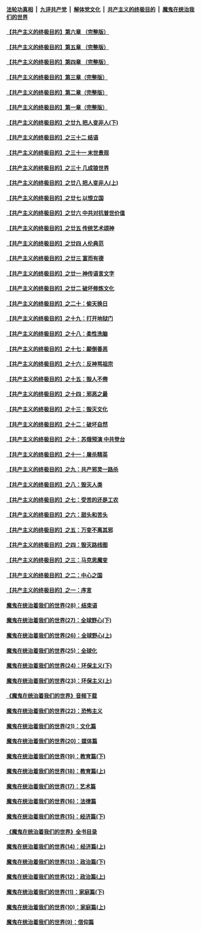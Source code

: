 

####  [法轮功真相](../../../../basic/blob/master/README.md?t=06070001) &nbsp;|&nbsp; [九评共产党](../../../../9ping.md/blob/master/README.md?t=06070001) &nbsp;|&nbsp; [解体党文化](../../../../jtdwh.md/blob/master/README.md?t=06070001)  &nbsp;|&nbsp; [共产主义的终极目的](../../../../gczydzjmd.md/blob/master/README.md?t=06070001) &nbsp;|&nbsp; [魔鬼在统治我们的世界](../../../../mgztzwmdsj.md/blob/master/README.md?t=06070001) 

#### [【共产主义的终极目的】第六章 （完整版）](../pages/nsc422/n11428913.md?t=06070001) 

#### [【共产主义的终极目的】第五章 （完整版）](../pages/nsc422/n11428912.md?t=06070001) 

#### [【共产主义的终极目的】第四章 （完整版）](../pages/nsc422/n11428907.md?t=06070001) 

#### [【共产主义的终极目的】第三章（完整版）](../pages/nsc422/n11428848.md?t=06070001) 

#### [【共产主义的终极目的】第二章（完整版）](../pages/nsc422/n11428831.md?t=06070001) 

#### [【共产主义的终极目的】第一章（完整版）](../pages/nsc422/n11417651.md?t=06070001) 

#### [【共产主义的终极目的】之廿九 把人变非人(下)](../pages/nsc422/n11344140.md?t=06070001) 

#### [【共产主义的终极目的】之三十二 结语](../pages/nsc422/n11360535.md?t=06070001) 

#### [【共产主义的终极目的】之三十一 末世景观](../pages/nsc422/n11351129.md?t=06070001) 

#### [【共产主义的终极目的】之三十 几成狼世界](../pages/nsc422/n11348280.md?t=06070001) 

#### [【共产主义的终极目的】之廿八 把人变非人(上)](../pages/nsc422/n11340492.md?t=06070001) 

#### [【共产主义的终极目的】之廿七 以恨立国](../pages/nsc422/n11336944.md?t=06070001) 

#### [【共产主义的终极目的】之廿六 中共对抗普世价值](../pages/nsc422/n11324785.md?t=06070001) 

#### [【共产主义的终极目的】之廿五 传统艺术颂神](../pages/nsc422/n11296396.md?t=06070001) 

#### [【共产主义的终极目的】之廿四 人伦典范](../pages/nsc422/n11296397.md?t=06070001) 

#### [【共产主义的终极目的】之廿三 富而有德](../pages/nsc422/n11283598.md?t=06070001) 

#### [【共产主义的终极目的】之廿一 神传语言文字](../pages/nsc422/n11263265.md?t=06070001) 

#### [【共产主义的终极目的】之廿二 破坏修炼文化](../pages/nsc422/n11245728.md?t=06070001) 

#### [【共产主义的终极目的】之二十：偷天换日](../pages/nsc422/n11238846.md?t=06070001) 

#### [【共产主义的终极目的】之十九：打开地狱门](../pages/nsc422/n11206376.md?t=06070001) 

#### [【共产主义的终极目的】之十八：柔性洗脑](../pages/nsc422/n11199994.md?t=06070001) 

#### [【共产主义的终极目的】之十七：颠倒善恶](../pages/nsc422/n11179782.md?t=06070001) 

#### [【共产主义的终极目的】之十六：反神骂祖宗](../pages/nsc422/n11166798.md?t=06070001) 

#### [【共产主义的终极目的】之十五：毁人不倦](../pages/nsc422/n11166792.md?t=06070001) 

#### [【共产主义的终极目的】之十四：邪恶之最](../pages/nsc422/n11150249.md?t=06070001) 

#### [【共产主义的终极目的】之十三：毁灭文化](../pages/nsc422/n11135227.md?t=06070001) 

#### [【共产主义的终极目的】之十二：破坏自然](../pages/nsc422/n11135214.md?t=06070001) 

#### [【共产主义的终极目的】之十：苏俄预演 中共登台](../pages/nsc422/n11118424.md?t=06070001) 

#### [【共产主义的终极目的】之十一：屠杀精英](../pages/nsc422/n11118442.md?t=06070001) 

#### [【共产主义的终极目的】之九：共产邪灵一路杀](../pages/nsc422/n11114139.md?t=06070001) 

#### [【共产主义的终极目的】之八：毁灭人类](../pages/nsc422/n11108503.md?t=06070001) 

#### [【共产主义的终极目的】之七：受苦的还是工农](../pages/nsc422/n11101809.md?t=06070001) 

#### [【共产主义的终极目的】之六：甜头和苦头](../pages/nsc422/n11096971.md?t=06070001) 

#### [【共产主义的终极目的】之五：万变不离其邪](../pages/nsc422/n11091285.md?t=06070001) 

#### [【共产主义的终极目的】之四：毁灭路线图](../pages/nsc422/n11086284.md?t=06070001) 

#### [【共产主义的终极目的】之三：马克思魔变](../pages/nsc422/n11061941.md?t=06070001) 

#### [【共产主义的终极目的】之二：中心之国](../pages/nsc422/n11047728.md?t=06070001) 

#### [【共产主义的终极目的】之一：序言](../pages/nsc422/n11086077.md?t=06070001) 

#### [魔鬼在统治着我们的世界(28)：结束语](../pages/nsc422/n10936246.md?t=06070001) 

#### [魔鬼在统治着我们的世界(27)：全球野心(下)](../pages/nsc422/n10928319.md?t=06070001) 

#### [魔鬼在统治着我们的世界(26)：全球野心(上)](../pages/nsc422/n10900318.md?t=06070001) 

#### [魔鬼在统治着我们的世界(25)：全球化](../pages/nsc422/n10788205.md?t=06070001) 

#### [魔鬼在统治着我们的世界(24)：环保主义(下)](../pages/nsc422/n10695307.md?t=06070001) 

#### [魔鬼在统治着我们的世界(23)：环保主义(上)](../pages/nsc422/n10688613.md?t=06070001) 

#### [《魔鬼在统治着我们的世界》音频下载](../pages/nsc422/n10635553.md?t=06070001) 

#### [魔鬼在统治着我们的世界(22)：恐怖主义](../pages/nsc422/n10614727.md?t=06070001) 

#### [魔鬼在统治着我们的世界(21)：文化篇](../pages/nsc422/n10597706.md?t=06070001) 

#### [魔鬼在统治着我们的世界(20)：媒体篇](../pages/nsc422/n10586579.md?t=06070001) 

#### [魔鬼在统治着我们的世界(19)：教育篇(下)](../pages/nsc422/n10564808.md?t=06070001) 

#### [魔鬼在统治着我们的世界(18)：教育篇(上)](../pages/nsc422/n10526970.md?t=06070001) 

#### [魔鬼在统治着我们的世界(17)：艺术篇](../pages/nsc422/n10499093.md?t=06070001) 

#### [魔鬼在统治着我们的世界(16)：法律篇](../pages/nsc422/n10485969.md?t=06070001) 

#### [魔鬼在统治着我们的世界(15)：经济篇(下)](../pages/nsc422/n10469975.md?t=06070001) 

#### [《魔鬼在统治着我们的世界》全书目录](../pages/nsc422/n10464261.md?t=06070001) 

#### [魔鬼在统治着我们的世界(14)：经济篇(上)](../pages/nsc422/n10457370.md?t=06070001) 

#### [魔鬼在统治着我们的世界(13)：政治篇(下)](../pages/nsc422/n10448270.md?t=06070001) 

#### [魔鬼在统治着我们的世界(12)：政治篇(上)](../pages/nsc422/n10444576.md?t=06070001) 

#### [魔鬼在统治着我们的世界(11)：家庭篇(下)](../pages/nsc422/n10440961.md?t=06070001) 

#### [魔鬼在统治着我们的世界(10)：家庭篇(上)](../pages/nsc422/n10435448.md?t=06070001) 

#### [魔鬼在统治着我们的世界(9)：信仰篇](../pages/nsc422/n10432159.md?t=06070001) 

